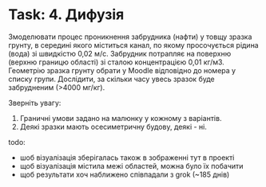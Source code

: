 
# Task: 4. Дифузія

Змоделювати процес проникнення забрудника (нафти) у товщу зразка грунту, в середині якого міститься канал, по якому просочується рідина (вода) зі швидкістю 0,02 м/с. Забрудник потрапляє на поверхню (верхню границю області) зі сталою концентрацією 0,01 кг/м3.
Геометрію зразка грунту обрати у Moodle відповідно до номера у списку групи.
Дослідити, за скільки часу увесь зразок буде забрудненим (>4000 мг/кг).

Зверніть увагу:
1. Граничні умови задано на малюнку у кожному з варіантів.
2. Деякі зразки мають осесиметричну будову, деякі - ні.


todo:
* шоб візуалізація зберігалась також в зображенні тут в проекті
* щоб візуалізація містила межі областей, можна було їх побачити
* щоб результати хоч наближено співпадали з grok (~185 днів)